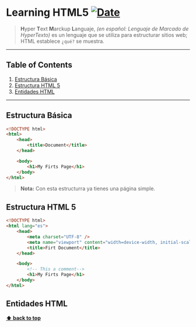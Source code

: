 # Learning HTML5 [![Date](https://img.shields.io/badge/Date-18%2F07%2F2020-success)](http://www.fechadehoy.com/mexico)

> **H**yper **T**ext **M**arckup **L**anguaje, _(en español: Lenguaje de Marcado de HyperTexto)_ es un lenguaje que se utiliza para estructurar sitios web; HTML establece `¿qué?` se muestra.

---

## Table of Contents

1. [Estructura Básica](#estructura-básica)
2. [Estructura HTML 5](#estructura-html-5)
3. [Entidades HTML](#entidades-html)

---

## Estructura Básica

```html
<!DOCTYPE html>
<html>
    <head>
        <title>Document</title>
    </head>

    <body>
        <h1>My Firts Page</h1>
    </body>
</html>
```

> **Nota:** Con esta estructurra ya tienes una página simple.

## Estructura HTML 5

```html
<!DOCTYPE html>
<html lang="es">
    <head>
        <meta charset="UTF-8" />
        <meta name="viewport" content="width=device-width, initial-scale=1.0" />
        <title>Firt Document</title>
    </head>

    <body>
        <!-- This a comment-->
        <h1>My Firts Page</h1>
    </body>
</html>
```

## Entidades HTML

**[⬆ back to top](#table-of-contents)**

